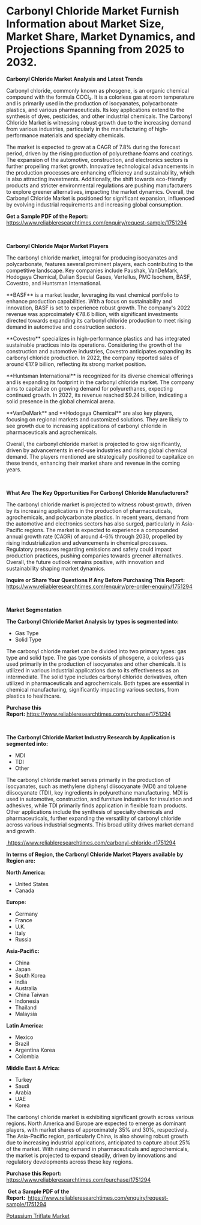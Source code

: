 <p><h1>Carbonyl Chloride Market Furnish Information about Market Size, Market Share, Market Dynamics, and Projections Spanning from 2025 to 2032.</h1></p><p><strong>Carbonyl Chloride Market Analysis and Latest Trends</strong></p>
<p><p>Carbonyl chloride, commonly known as phosgene, is an organic chemical compound with the formula COCl₂. It is a colorless gas at room temperature and is primarily used in the production of isocyanates, polycarbonate plastics, and various pharmaceuticals. Its key applications extend to the synthesis of dyes, pesticides, and other industrial chemicals. The Carbonyl Chloride Market is witnessing robust growth due to the increasing demand from various industries, particularly in the manufacturing of high-performance materials and specialty chemicals.</p><p>The market is expected to grow at a CAGR of 7.8% during the forecast period, driven by the rising production of polyurethane foams and coatings. The expansion of the automotive, construction, and electronics sectors is further propelling market growth. Innovative technological advancements in the production processes are enhancing efficiency and sustainability, which is also attracting investments. Additionally, the shift towards eco-friendly products and stricter environmental regulations are pushing manufacturers to explore greener alternatives, impacting the market dynamics. Overall, the Carbonyl Chloride Market is positioned for significant expansion, influenced by evolving industrial requirements and increasing global consumption.</p></p>
<p><strong>Get a Sample PDF of the Report:&nbsp;</strong> <a href="https://www.reliableresearchtimes.com/enquiry/request-sample/1751294?utm_campaign=3315&utm_medium=2&utm_source=Github&utm_content=ia&utm_term=01042025&utm_id=carbonyl-chloride">https://www.reliableresearchtimes.com/enquiry/request-sample/1751294</a></p>
<p>&nbsp;</p>
<p><strong>Carbonyl Chloride Major Market Players</strong></p>
<p><p>The carbonyl chloride market, integral for producing isocyanates and polycarbonate, features several prominent players, each contributing to the competitive landscape. Key companies include Paushak, VanDeMark, Hodogaya Chemical, Dalian Special Gases, Vertellus, PMC Isochem, BASF, Covestro, and Huntsman International.</p><p>**BASF** is a market leader, leveraging its vast chemical portfolio to enhance production capabilities. With a focus on sustainability and innovation, BASF is set to experience robust growth. The company's 2022 revenue was approximately €78.6 billion, with significant investments directed towards expanding its carbonyl chloride production to meet rising demand in automotive and construction sectors.</p><p>**Covestro** specializes in high-performance plastics and has integrated sustainable practices into its operations. Considering the growth of the construction and automotive industries, Covestro anticipates expanding its carbonyl chloride production. In 2022, the company reported sales of around €17.9 billion, reflecting its strong market position.</p><p>**Huntsman International** is recognized for its diverse chemical offerings and is expanding its footprint in the carbonyl chloride market. The company aims to capitalize on growing demand for polyurethanes, expecting continued growth. In 2022, its revenue reached $9.24 billion, indicating a solid presence in the global chemical arena.</p><p>**VanDeMark** and **Hodogaya Chemical** are also key players, focusing on regional markets and customized solutions. They are likely to see growth due to increasing applications of carbonyl chloride in pharmaceuticals and agrochemicals.</p><p>Overall, the carbonyl chloride market is projected to grow significantly, driven by advancements in end-use industries and rising global chemical demand. The players mentioned are strategically positioned to capitalize on these trends, enhancing their market share and revenue in the coming years.</p></p>
<p>&nbsp;</p>
<p><strong>What Are The Key Opportunities For Carbonyl Chloride Manufacturers?</strong></p>
<p><p>The carbonyl chloride market is projected to witness robust growth, driven by its increasing applications in the production of pharmaceuticals, agrochemicals, and polycarbonate plastics. In recent years, demand from the automotive and electronics sectors has also surged, particularly in Asia-Pacific regions. The market is expected to experience a compounded annual growth rate (CAGR) of around 4-6% through 2030, propelled by rising industrialization and advancements in chemical processes. Regulatory pressures regarding emissions and safety could impact production practices, pushing companies towards greener alternatives. Overall, the future outlook remains positive, with innovation and sustainability shaping market dynamics.</p></p>
<p><strong>Inquire or Share Your Questions If Any Before Purchasing This Report:</strong> <a href="https://www.reliableresearchtimes.com/enquiry/pre-order-enquiry/1751294?utm_campaign=3315&utm_medium=2&utm_source=Github&utm_content=ia&utm_term=01042025&utm_id=carbonyl-chloride">https://www.reliableresearchtimes.com/enquiry/pre-order-enquiry/1751294</a></p>
<p>&nbsp;</p>
<p><strong>Market Segmentation</strong></p>
<p><strong>The Carbonyl Chloride Market Analysis by types is segmented into:</strong></p>
<p><ul><li>Gas Type</li><li>Solid Type</li></ul></p>
<p><p>The carbonyl chloride market can be divided into two primary types: gas type and solid type. The gas type consists of phosgene, a colorless gas used primarily in the production of isocyanates and other chemicals. It is utilized in various industrial applications due to its effectiveness as an intermediate. The solid type includes carbonyl chloride derivatives, often utilized in pharmaceuticals and agrochemicals. Both types are essential in chemical manufacturing, significantly impacting various sectors, from plastics to healthcare.</p></p>
<p><strong>Purchase this Report:&nbsp;</strong><a href="https://www.reliableresearchtimes.com/purchase/1751294?utm_campaign=3315&utm_medium=2&utm_source=Github&utm_content=ia&utm_term=01042025&utm_id=carbonyl-chloride">https://www.reliableresearchtimes.com/purchase/1751294</a></p>
<p>&nbsp;</p>
<p><strong>The Carbonyl Chloride Market Industry Research by Application is segmented into:</strong></p>
<p><ul><li>MDI</li><li>TDI</li><li>Other</li></ul></p>
<p><p>The carbonyl chloride market serves primarily in the production of isocyanates, such as methylene diphenyl diisocyanate (MDI) and toluene diisocyanate (TDI), key ingredients in polyurethane manufacturing. MDI is used in automotive, construction, and furniture industries for insulation and adhesives, while TDI primarily finds application in flexible foam products. Other applications include the synthesis of specialty chemicals and pharmaceuticals, further expanding the versatility of carbonyl chloride across various industrial segments. This broad utility drives market demand and growth.</p></p>
<p><a href="https://www.reliableresearchtimes.com/carbonyl-chloride-r1751294?utm_campaign=3315&utm_medium=2&utm_source=Github&utm_content=ia&utm_term=01042025&utm_id=carbonyl-chloride">&nbsp;https://www.reliableresearchtimes.com/carbonyl-chloride-r1751294</a></p>
<p><strong>In terms of Region, the Carbonyl Chloride Market Players available by Region are:</strong></p>
<p>
    <p> <strong> North America: </strong>
        <ul>
            <li>United States</li>
            <li>Canada</li>
        </ul>
        </p> 
    <p> <strong> Europe: </strong>
        <ul>
            <li>Germany</li>
            <li>France</li>
            <li>U.K.</li>
            <li>Italy</li>
            <li>Russia</li>
        </ul>
        </p> 
    <p> <strong> Asia-Pacific: </strong>
        <ul>
            <li>China</li>
            <li>Japan</li>
            <li>South Korea</li>
            <li>India</li>
            <li>Australia</li>
            <li>China Taiwan</li>
            <li>Indonesia</li>
            <li>Thailand</li>
            <li>Malaysia</li>
        </ul>
        </p> 
    <p> <strong> Latin America: </strong>
        <ul>
            <li>Mexico</li>
            <li>Brazil</li>
            <li>Argentina Korea</li>
            <li>Colombia</li>
        </ul>
        </p> 
    <p> <strong> Middle East & Africa: </strong>
        <ul>
            <li>Turkey</li>
            <li>Saudi</li>
            <li>Arabia</li>
            <li>UAE</li>
            <li>Korea</li>
        </ul>
    </p>
    </p>
<p><p>The carbonyl chloride market is exhibiting significant growth across various regions. North America and Europe are expected to emerge as dominant players, with market shares of approximately 35% and 30%, respectively. The Asia-Pacific region, particularly China, is also showing robust growth due to increasing industrial applications, anticipated to capture about 25% of the market. With rising demand in pharmaceuticals and agrochemicals, the market is projected to expand steadily, driven by innovations and regulatory developments across these key regions.</p></p>
<p><strong>Purchase this Report: </strong><a href="https://www.reliableresearchtimes.com/purchase/1751294?utm_campaign=3315&utm_medium=2&utm_source=Github&utm_content=ia&utm_term=01042025&utm_id=carbonyl-chloride">https://www.reliableresearchtimes.com/purchase/1751294</a></p>
<p>&nbsp;<strong>Get a Sample PDF of the Report:&nbsp;&nbsp;</strong><a href="https://www.reliableresearchtimes.com/enquiry/request-sample/1751294?utm_campaign=3315&utm_medium=2&utm_source=Github&utm_content=ia&utm_term=01042025&utm_id=carbonyl-chloride">https://www.reliableresearchtimes.com/enquiry/request-sample/1751294</a></p>
<p><strong></strong></p>
<p><p><a href="https://github.com/sderolza/Market-Research-Report-List-1/blob/main/potassium-triflate-market.md?utm_campaign=3315&utm_medium=2&utm_source=Github&utm_content=ia&utm_term=01042025&utm_id=carbonyl-chloride">Potassium Triflate Market</a></p></p>